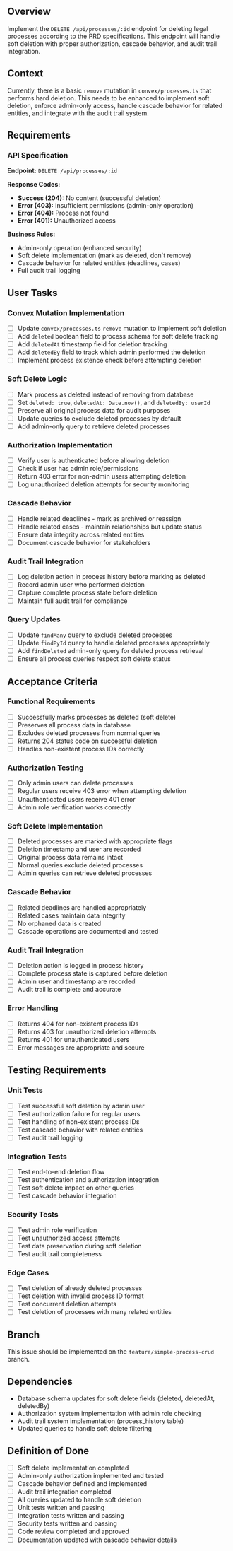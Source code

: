 ## Overview

Implement the `DELETE /api/processes/:id` endpoint for deleting legal processes according to the PRD specifications. This endpoint will handle soft deletion with proper authorization, cascade behavior, and audit trail integration.

## Context

Currently, there is a basic `remove` mutation in `convex/processes.ts` that performs hard deletion. This needs to be enhanced to implement soft deletion, enforce admin-only access, handle cascade behavior for related entities, and integrate with the audit trail system.

## Requirements

### API Specification

**Endpoint:** `DELETE /api/processes/:id`

**Response Codes:**
- **Success (204):** No content (successful deletion)
- **Error (403):** Insufficient permissions (admin-only operation)
- **Error (404):** Process not found
- **Error (401):** Unauthorized access

**Business Rules:**
- Admin-only operation (enhanced security)
- Soft delete implementation (mark as deleted, don't remove)
- Cascade behavior for related entities (deadlines, cases)
- Full audit trail logging

## User Tasks

### Convex Mutation Implementation
- [ ] Update `convex/processes.ts` `remove` mutation to implement soft deletion
- [ ] Add `deleted` boolean field to process schema for soft delete tracking
- [ ] Add `deletedAt` timestamp field for deletion tracking
- [ ] Add `deletedBy` field to track which admin performed the deletion
- [ ] Implement process existence check before attempting deletion

### Soft Delete Logic
- [ ] Mark process as deleted instead of removing from database
- [ ] Set `deleted: true`, `deletedAt: Date.now()`, and `deletedBy: userId`
- [ ] Preserve all original process data for audit purposes
- [ ] Update queries to exclude deleted processes by default
- [ ] Add admin-only query to retrieve deleted processes

### Authorization Implementation
- [ ] Verify user is authenticated before allowing deletion
- [ ] Check if user has admin role/permissions
- [ ] Return 403 error for non-admin users attempting deletion
- [ ] Log unauthorized deletion attempts for security monitoring

### Cascade Behavior
- [ ] Handle related deadlines - mark as archived or reassign
- [ ] Handle related cases - maintain relationships but update status
- [ ] Ensure data integrity across related entities
- [ ] Document cascade behavior for stakeholders

### Audit Trail Integration
- [ ] Log deletion action in process history before marking as deleted
- [ ] Record admin user who performed deletion
- [ ] Capture complete process state before deletion
- [ ] Maintain full audit trail for compliance

### Query Updates
- [ ] Update `findMany` query to exclude deleted processes
- [ ] Update `findById` query to handle deleted processes appropriately
- [ ] Add `findDeleted` admin-only query for deleted process retrieval
- [ ] Ensure all process queries respect soft delete status

## Acceptance Criteria

### Functional Requirements
- [ ] Successfully marks processes as deleted (soft delete)
- [ ] Preserves all process data in database
- [ ] Excludes deleted processes from normal queries
- [ ] Returns 204 status code on successful deletion
- [ ] Handles non-existent process IDs correctly

### Authorization Testing
- [ ] Only admin users can delete processes
- [ ] Regular users receive 403 error when attempting deletion
- [ ] Unauthenticated users receive 401 error
- [ ] Admin role verification works correctly

### Soft Delete Implementation
- [ ] Deleted processes are marked with appropriate flags
- [ ] Deletion timestamp and user are recorded
- [ ] Original process data remains intact
- [ ] Normal queries exclude deleted processes
- [ ] Admin queries can retrieve deleted processes

### Cascade Behavior
- [ ] Related deadlines are handled appropriately
- [ ] Related cases maintain data integrity
- [ ] No orphaned data is created
- [ ] Cascade operations are documented and tested

### Audit Trail Integration
- [ ] Deletion action is logged in process history
- [ ] Complete process state is captured before deletion
- [ ] Admin user and timestamp are recorded
- [ ] Audit trail is complete and accurate

### Error Handling
- [ ] Returns 404 for non-existent process IDs
- [ ] Returns 403 for unauthorized deletion attempts
- [ ] Returns 401 for unauthenticated users
- [ ] Error messages are appropriate and secure

## Testing Requirements

### Unit Tests
- [ ] Test successful soft deletion by admin user
- [ ] Test authorization failure for regular users
- [ ] Test handling of non-existent process IDs
- [ ] Test cascade behavior with related entities
- [ ] Test audit trail logging

### Integration Tests
- [ ] Test end-to-end deletion flow
- [ ] Test authentication and authorization integration
- [ ] Test soft delete impact on other queries
- [ ] Test cascade behavior integration

### Security Tests
- [ ] Test admin role verification
- [ ] Test unauthorized access attempts
- [ ] Test data preservation during soft deletion
- [ ] Test audit trail completeness

### Edge Cases
- [ ] Test deletion of already deleted processes
- [ ] Test deletion with invalid process ID format
- [ ] Test concurrent deletion attempts
- [ ] Test deletion of processes with many related entities

## Branch

This issue should be implemented on the `feature/simple-process-crud` branch.

## Dependencies

- Database schema updates for soft delete fields (deleted, deletedAt, deletedBy)
- Authorization system implementation with admin role checking
- Audit trail system implementation (process_history table)
- Updated queries to handle soft delete filtering

## Definition of Done

- [ ] Soft delete implementation completed
- [ ] Admin-only authorization implemented and tested
- [ ] Cascade behavior defined and implemented
- [ ] Audit trail integration completed
- [ ] All queries updated to handle soft deletion
- [ ] Unit tests written and passing
- [ ] Integration tests written and passing
- [ ] Security tests written and passing
- [ ] Code review completed and approved
- [ ] Documentation updated with cascade behavior details